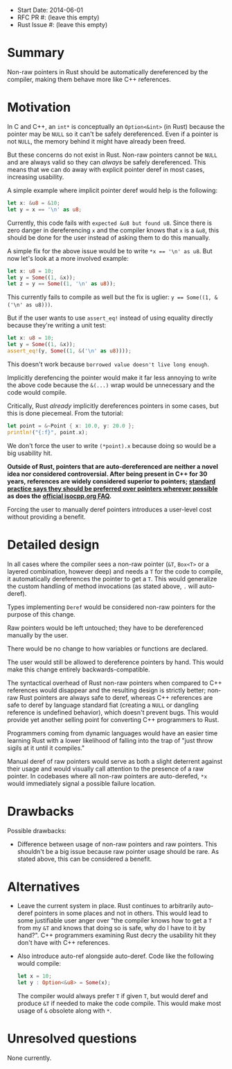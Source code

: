 - Start Date: 2014-06-01
- RFC PR #: (leave this empty)
- Rust Issue #: (leave this empty)

# Summary

Non-raw pointers in Rust should be automatically dereferenced by the compiler,
making them behave more like C++ references.

# Motivation

In C and C++, an `int*` is conceptually an `Option<&int>` (in Rust) because the
pointer may be `NULL` so it can't be safely dereferenced. Even if a pointer is
not `NULL`, the memory behind it might have already been freed.

But these concerns do not exist in Rust. Non-raw pointers cannot be `NULL` and
are always valid so they can _always_ be safely dereferenced. This means that we
can do away with explicit pointer deref in most cases, increasing usability.

A simple example where implicit pointer deref would help is the following:

```rust
let x: &u8 = &10;
let y = x == '\n' as u8;
```

Currently, this code fails with `expected &u8 but found u8`. Since there is zero
danger in dereferencing `x` and the compiler knows that `x` is a `&u8`, this
should be done for the user instead of asking them to do this manually.

A simple fix for the above issue would be to write `*x == '\n' as u8`. But now
let's look at a more involved example:

```rust
let x: u8 = 10;
let y = Some((1, &x));
let z = y == Some((1, '\n' as u8));
```

This currently fails to compile as well but the fix is uglier:
`y == Some((1, &('\n' as u8)))`.


But if the user wants to use `assert_eq!` instead of using equality directly
because they're writing a unit test:

```rust
let x: u8 = 10;
let y = Some((1, &x));
assert_eq!(y, Some((1, &('\n' as u8))));
```

This doesn't work because `borrowed value doesn't live long enough`.

Implicitly derefencing the pointer would make it far less annoying to write the
above code because the `&(...)` wrap would be unnecessary and the code would
compile.

Critically, Rust _already_ implicitly dereferences pointers in some cases, but
this is done piecemeal. From the tutorial:

```rust
let point = &~Point { x: 10.0, y: 20.0 };
println!("{:f}", point.x);
```

We don't force the user to write `(*point).x` because doing so would be a big
usability hit.

**Outside of Rust, pointers that are auto-dereferenced are neither a novel idea
nor considered controversial. After being present in C++ for 30 years,
references are widely considered superior to pointers; [standard practice says
they should be preferred over pointers wherever
possible](http://stackoverflow.com/a/7058373/1672783) as does the [official
isocpp.org FAQ](https://isocpp.org/wiki/faq/references#refs-vs-ptrs).**

Forcing the user to manually deref pointers introduces a user-level cost without
providing a benefit.

# Detailed design

In all cases where the compiler sees a non-raw pointer (`&T`, `Box<T>` or a
layered combination, however deep) and needs a `T` for the code to compile, it
automatically dereferences the pointer to get a `T`. This would generalize the
custom handling of method invocations (as stated above, `.` will auto-deref).

Types implementing `Deref` would be considered non-raw pointers for
the purpose of this change.

Raw pointers would be left untouched; they have to be dereferenced manually by
the user.

There would be no change to how variables or functions are declared.

The user would still be allowed to dereference pointers by hand. This would make
this change entirely backwards-compatible.

The syntactical overhead of Rust non-raw pointers when compared to C++
references would disappear and the resulting design is strictly better; non-raw
Rust pointers are always safe to deref, whereas C++ references are safe to deref
by language standard fiat (creating a `NULL` or dangling reference is undefined
behavior), which doesn't prevent bugs. This would provide yet another selling
point for converting C++ programmers to Rust.

Programmers coming from dynamic languages would have an easier time learning
Rust with a lower likelihood of falling into the trap of "just throw sigils at
it until it compiles."

Manual deref of raw pointers would serve as both a slight deterrent against
their usage and would visually call attention to the presence of a raw pointer.
In codebases where all non-raw pointers are auto-derefed, `*x` would immediately
signal a possible failure location.

# Drawbacks

Possible drawbacks:

- Difference between usage of non-raw pointers and raw pointers. This shouldn't
  be a big issue because raw pointer usage should be rare. As stated above, this
  can be considered a benefit.

# Alternatives

- Leave the current system in place. Rust continues to arbitrarily auto-deref
  pointers in some places and not in others. This would lead to some justifiable
  user anger over "the compiler knows how to get a `T` from my `&T` and knows
  that doing so is safe, why do I have to it by hand?". C++ programmers
  examining Rust decry the usability hit they don't have with C++ references.
- Also introduce auto-ref alongside auto-deref. Code like the following would
  compile:

    ```rust
    let x = 10;
    let y : Option<&u8> = Some(x);
    ```
  The compiler would always prefer `T` if given `T`, but would deref and produce
  `&T` if needed to make the code compile. This would make most usage of `&`
  obsolete along with `*`.

# Unresolved questions

None currently.
